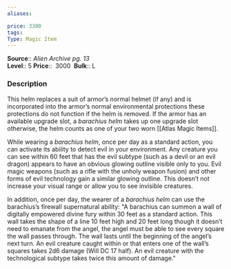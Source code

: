 ```yaml
---
aliases: 

price: 3300
tags: 
Type: Magic Item
---
```

**Source**:: _Alien Archive pg. 13_  
**Level**:: 5
**Price**::  3000 
**Bulk**:: L

### Description

This helm replaces a suit of armor’s normal helmet (if any) and is incorporated into the armor’s normal environmental protections these protections do not function if the helm is removed. If the armor has an available upgrade slot, a _barachius helm_ takes up one upgrade slot otherwise, the helm counts as one of your two worn [[Atlas Magic Items]].  
  
While wearing a _barachius helm_, once per day as a standard action, you can activate its ability to detect evil in your environment. Any creature you can see within 60 feet that has the evil subtype (such as a devil or an evil dragon) appears to have an obvious glowing outline visible only to you. Evil magic weapons (such as a rifle with the unholy weapon fusion) and other forms of evil technology gain a similar glowing outline. This doesn’t not increase your visual range or allow you to see invisible creatures.  
  
In addition, once per day, the wearer of a _barachius helm_ can use the barachius’s firewall supernatural ability: "A barachius can summon a wall of digitally empowered divine fury within 30 feet as a standard action. This wall takes the shape of a line 10 feet high and 20 feet long though it doesn’t need to emanate from the angel, the angel must be able to see every square the wall passes through. The wall lasts until the beginning of the angel’s next turn. An evil creature caught within or that enters one of the wall’s squares takes 2d6 damage (Will DC 17 half). An evil creature with the technological subtype takes twice this amount of damage."
